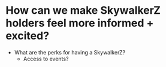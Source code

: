 # How can we make SkywalkerZ holders feel more informed + excited?

- What are the perks for having a SkywalkerZ?
    - Access to events?